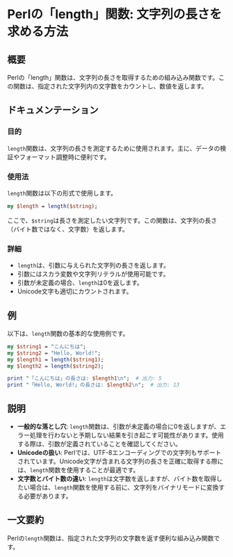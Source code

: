 <!--
Meta Description: # Perlの「length」関数: 文字列の長さを求める方法 ## 概要 Perlの「length」関数は、文字列の長さを取得するための組み込み関数です。この関数は、指定された文字列内の文字数をカウントし、数値を返します。 ## ドキュメンテーション ### 目的 `length`関数は、文字列の...
Meta Keywords: length, 関数は, perlの, この関数は, perl
-->

# Perlの「length」関数: 文字列の長さを求める方法

## 概要
Perlの「length」関数は、文字列の長さを取得するための組み込み関数です。この関数は、指定された文字列内の文字数をカウントし、数値を返します。

## ドキュメンテーション
### 目的
`length`関数は、文字列の長さを測定するために使用されます。主に、データの検証やフォーマット調整時に便利です。

### 使用法
`length`関数は以下の形式で使用します。

```perl
my $length = length($string);
```

ここで、`$string`は長さを測定したい文字列です。この関数は、文字列の長さ（バイト数ではなく、文字数）を返します。

### 詳細
- `length`は、引数に与えられた文字列の長さを返します。
- 引数にはスカラ変数や文字列リテラルが使用可能です。
- 引数が未定義の場合、`length`は0を返します。
- Unicode文字も適切にカウントされます。

## 例
以下は、`length`関数の基本的な使用例です。

```perl
my $string1 = "こんにちは";
my $string2 = "Hello, World!";
my $length1 = length($string1);
my $length2 = length($string2);

print "「こんにちは」の長さは: $length1\n";  # 出力: 5
print "「Hello, World!」の長さは: $length2\n";  # 出力: 13
```

## 説明
- **一般的な落とし穴**: `length`関数は、引数が未定義の場合に0を返しますが、エラー処理を行わないと予期しない結果を引き起こす可能性があります。使用する際は、引数が定義されていることを確認してください。
- **Unicodeの扱い**: Perlでは、UTF-8エンコーディングでの文字列もサポートされています。Unicode文字が含まれる文字列の長さを正確に取得する際には、`length`関数を使用することが最適です。
- **文字数とバイト数の違い**: `length`は文字数を返しますが、バイト数を取得したい場合は、`length`関数を使用する前に、文字列をバイナリモードに変換する必要があります。

## 一文要約
Perlの`length`関数は、指定された文字列の文字数を返す便利な組み込み関数です。